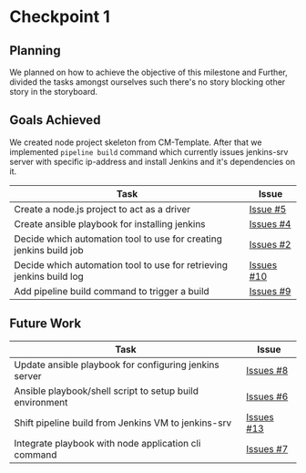 # Checkpoint 1
## Planning
We planned on how to achieve the objective of this milestone and Further, divided the tasks amongst ourselves such there's no story blocking other story in the storyboard.
## Goals Achieved
We created node project skeleton from CM-Template. After that we implemented `pipeline build` command which currently issues jenkins-srv server with specific ip-address and install Jenkins and it's dependencies on it.

| Task | Issue |
| ------ | ------ |
| Create a node.js project to act as a driver | [Issue #5](https://github.ncsu.edu/cscdevops-spring2020/DEVOPS-10/issues/5) |
| Create ansible playbook for installing jenkins | [Issues #4](https://github.ncsu.edu/cscdevops-spring2020/DEVOPS-10/issues/4) |
| Decide which automation tool to use for creating jenkins build job | [Issues #2](https://github.ncsu.edu/cscdevops-spring2020/DEVOPS-10/issues/2) |
| Decide which automation tool to use for retrieving jenkins build log | [Issues #10](https://github.ncsu.edu/cscdevops-spring2020/DEVOPS-10/issues/10) |
| Add pipeline build command to trigger a build | [Issues #9](https://github.ncsu.edu/cscdevops-spring2020/DEVOPS-10/issues/9) |

## Future Work
| Task | Issue |
| ------ | ------ |
| Update ansible playbook  for configuring jenkins server  | [Issues #8](https://github.ncsu.edu/cscdevops-spring2020/DEVOPS-10/issues/8) |
| Ansible playbook/shell script to setup build environment | [Issues #6](https://github.ncsu.edu/cscdevops-spring2020/DEVOPS-10/issues/6) |
| Shift pipeline build from Jenkins VM to jenkins-srv | [Issues #13](https://github.ncsu.edu/cscdevops-spring2020/DEVOPS-10/issues/13) |
| Integrate playbook with node application cli command | [Issues #7](https://github.ncsu.edu/cscdevops-spring2020/DEVOPS-10/issues/7) |

